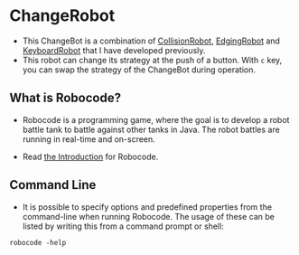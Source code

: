 # ChangeRobot
- This ChangeBot is a combination of [CollisionRobot](https://github.com/aytijosei/ChangeRobot/blob/master/src/changeBot/CollisionBotStrategy.java), [EdgingRobot](https://github.com/aytijosei/ChangeRobot/blob/master/src/changeBot/EdgingBotStrategy.java) and [KeyboardRobot](https://github.com/aytijosei/ChangeRobot/blob/master/src/changeBot/KeyboardBotStrategy.java) that I have developed previously.  
- This robot can change its strategy at the push of a button. With ``c`` key, you can swap the strategy of the ChangeBot during operation.

## What is Robocode?
- Robocode is a programming game, where the goal is to develop a robot battle tank to battle against other tanks in Java. The robot battles are running in real-time and on-screen.

- Read [the Introduction](https://robocode.sourceforge.io/docs/ReadMe.html) for Robocode.

## Command Line
- It is possible to specify options and predefined properties from the
command-line when running Robocode. The usage of these can be listed by
writing this from a command prompt or shell:
```
robocode -help
```
